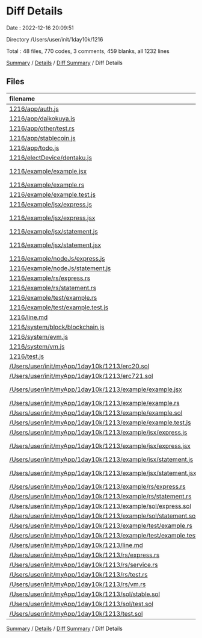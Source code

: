 # Diff Details

Date : 2022-12-16 20:09:51

Directory /Users/user/init/1day10k/1216

Total : 48 files,  770 codes, 3 comments, 459 blanks, all 1232 lines

[Summary](results.md) / [Details](details.md) / [Diff Summary](diff.md) / Diff Details

## Files
| filename | language | code | comment | blank | total |
| :--- | :--- | ---: | ---: | ---: | ---: |
| [1216/app/auth.js](/1216/app/auth.js) | JavaScript | 3 | 0 | 2 | 5 |
| [1216/app/daikokuya.js](/1216/app/daikokuya.js) | JavaScript | 15 | 1 | 8 | 24 |
| [1216/app/other/test.rs](/1216/app/other/test.rs) | Rust | 2 | 0 | 1 | 3 |
| [1216/app/stablecoin.js](/1216/app/stablecoin.js) | JavaScript | 3 | 2 | 3 | 8 |
| [1216/app/todo.js](/1216/app/todo.js) | JavaScript | 17 | 0 | 8 | 25 |
| [1216/electDevice/dentaku.js](/1216/electDevice/dentaku.js) | JavaScript | 0 | 0 | 1 | 1 |
| [1216/example/example.jsx](/1216/example/example.jsx) | JavaScript React | 0 | 0 | 1 | 1 |
| [1216/example/example.rs](/1216/example/example.rs) | Rust | 0 | 0 | 1 | 1 |
| [1216/example/example.test.js](/1216/example/example.test.js) | JavaScript | 0 | 0 | 1 | 1 |
| [1216/example/jsx/express.js](/1216/example/jsx/express.js) | JavaScript | 0 | 0 | 1 | 1 |
| [1216/example/jsx/express.jsx](/1216/example/jsx/express.jsx) | JavaScript React | 0 | 0 | 1 | 1 |
| [1216/example/jsx/statement.js](/1216/example/jsx/statement.js) | JavaScript | 0 | 0 | 1 | 1 |
| [1216/example/jsx/statement.jsx](/1216/example/jsx/statement.jsx) | JavaScript React | 0 | 0 | 1 | 1 |
| [1216/example/nodeJs/express.js](/1216/example/nodeJs/express.js) | JavaScript | 0 | 0 | 1 | 1 |
| [1216/example/nodeJs/statement.js](/1216/example/nodeJs/statement.js) | JavaScript | 3 | 0 | 2 | 5 |
| [1216/example/rs/express.rs](/1216/example/rs/express.rs) | Rust | 0 | 0 | 1 | 1 |
| [1216/example/rs/statement.rs](/1216/example/rs/statement.rs) | Rust | 0 | 0 | 1 | 1 |
| [1216/example/test/example.rs](/1216/example/test/example.rs) | Rust | 0 | 0 | 1 | 1 |
| [1216/example/test/example.test.js](/1216/example/test/example.test.js) | JavaScript | 0 | 0 | 1 | 1 |
| [1216/line.md](/1216/line.md) | Markdown | 16 | 0 | 0 | 16 |
| [1216/system/block/blockchain.js](/1216/system/block/blockchain.js) | JavaScript | 858 | 0 | 471 | 1,329 |
| [1216/system/evm.js](/1216/system/evm.js) | JavaScript | 70 | 0 | 16 | 86 |
| [1216/system/vm.js](/1216/system/vm.js) | JavaScript | 50 | 0 | 15 | 65 |
| [1216/test.js](/1216/test.js) | JavaScript | 0 | 0 | 1 | 1 |
| [/Users/user/init/myApp/1day10k/1213/erc20.sol](//Users/user/init/myApp/1day10k/1213/erc20.sol) | Solidity | -34 | 0 | -9 | -43 |
| [/Users/user/init/myApp/1day10k/1213/erc721.sol](//Users/user/init/myApp/1day10k/1213/erc721.sol) | Solidity | -27 | 0 | -13 | -40 |
| [/Users/user/init/myApp/1day10k/1213/example/example.jsx](//Users/user/init/myApp/1day10k/1213/example/example.jsx) | JavaScript React | 0 | 0 | -1 | -1 |
| [/Users/user/init/myApp/1day10k/1213/example/example.rs](//Users/user/init/myApp/1day10k/1213/example/example.rs) | Rust | 0 | 0 | -1 | -1 |
| [/Users/user/init/myApp/1day10k/1213/example/example.sol](//Users/user/init/myApp/1day10k/1213/example/example.sol) | Solidity | 0 | 0 | -1 | -1 |
| [/Users/user/init/myApp/1day10k/1213/example/example.test.js](//Users/user/init/myApp/1day10k/1213/example/example.test.js) | JavaScript | 0 | 0 | -1 | -1 |
| [/Users/user/init/myApp/1day10k/1213/example/jsx/express.js](//Users/user/init/myApp/1day10k/1213/example/jsx/express.js) | JavaScript | 0 | 0 | -1 | -1 |
| [/Users/user/init/myApp/1day10k/1213/example/jsx/express.jsx](//Users/user/init/myApp/1day10k/1213/example/jsx/express.jsx) | JavaScript React | 0 | 0 | -1 | -1 |
| [/Users/user/init/myApp/1day10k/1213/example/jsx/statement.js](//Users/user/init/myApp/1day10k/1213/example/jsx/statement.js) | JavaScript | 0 | 0 | -1 | -1 |
| [/Users/user/init/myApp/1day10k/1213/example/jsx/statement.jsx](//Users/user/init/myApp/1day10k/1213/example/jsx/statement.jsx) | JavaScript React | 0 | 0 | -1 | -1 |
| [/Users/user/init/myApp/1day10k/1213/example/rs/express.rs](//Users/user/init/myApp/1day10k/1213/example/rs/express.rs) | Rust | 0 | 0 | -1 | -1 |
| [/Users/user/init/myApp/1day10k/1213/example/rs/statement.rs](//Users/user/init/myApp/1day10k/1213/example/rs/statement.rs) | Rust | 0 | 0 | -1 | -1 |
| [/Users/user/init/myApp/1day10k/1213/example/sol/express.sol](//Users/user/init/myApp/1day10k/1213/example/sol/express.sol) | Solidity | 0 | 0 | -1 | -1 |
| [/Users/user/init/myApp/1day10k/1213/example/sol/statement.sol](//Users/user/init/myApp/1day10k/1213/example/sol/statement.sol) | Solidity | 0 | 0 | -1 | -1 |
| [/Users/user/init/myApp/1day10k/1213/example/test/example.rs](//Users/user/init/myApp/1day10k/1213/example/test/example.rs) | Rust | 0 | 0 | -1 | -1 |
| [/Users/user/init/myApp/1day10k/1213/example/test/example.test.js](//Users/user/init/myApp/1day10k/1213/example/test/example.test.js) | JavaScript | 0 | 0 | -1 | -1 |
| [/Users/user/init/myApp/1day10k/1213/line.md](//Users/user/init/myApp/1day10k/1213/line.md) | Markdown | -16 | 0 | 0 | -16 |
| [/Users/user/init/myApp/1day10k/1213/rs/express.rs](//Users/user/init/myApp/1day10k/1213/rs/express.rs) | Rust | -122 | 0 | -18 | -140 |
| [/Users/user/init/myApp/1day10k/1213/rs/service.rs](//Users/user/init/myApp/1day10k/1213/rs/service.rs) | Rust | -25 | 0 | -10 | -35 |
| [/Users/user/init/myApp/1day10k/1213/rs/test.rs](//Users/user/init/myApp/1day10k/1213/rs/test.rs) | Rust | 0 | 0 | -1 | -1 |
| [/Users/user/init/myApp/1day10k/1213/rs/vm.rs](//Users/user/init/myApp/1day10k/1213/rs/vm.rs) | Rust | -11 | 0 | -4 | -15 |
| [/Users/user/init/myApp/1day10k/1213/sol/stable.sol](//Users/user/init/myApp/1day10k/1213/sol/stable.sol) | Solidity | -16 | 0 | -5 | -21 |
| [/Users/user/init/myApp/1day10k/1213/sol/test.sol](//Users/user/init/myApp/1day10k/1213/sol/test.sol) | Solidity | -16 | 0 | -6 | -22 |
| [/Users/user/init/myApp/1day10k/1213/test.sol](//Users/user/init/myApp/1day10k/1213/test.sol) | Solidity | 0 | 0 | -1 | -1 |

[Summary](results.md) / [Details](details.md) / [Diff Summary](diff.md) / Diff Details